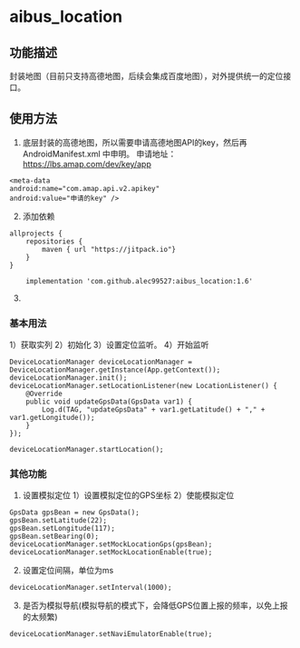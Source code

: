 # aibus_location
## 功能描述
封装地图（目前只支持高德地图，后续会集成百度地图），对外提供统一的定位接口。

## 使用方法
1. 底层封装的高德地图，所以需要申请高德地图API的key，然后再AndroidManifest.xml 中申明。
申请地址：https://lbs.amap.com/dev/key/app
```
<meta-data
android:name="com.amap.api.v2.apikey"
android:value="申请的key" />   
```         

2. 添加依赖
```
allprojects {
    repositories {
        maven { url "https://jitpack.io"}   
    }
}
```
```
    implementation 'com.github.alec99527:aibus_location:1.6'
```

3.
### 基本用法
1）获取实列
2）初始化
3）设置定位监听。
4）开始监听
```
DeviceLocationManager deviceLocationManager = DeviceLocationManager.getInstance(App.getContext());
deviceLocationManager.init();
deviceLocationManager.setLocationListener(new LocationListener() {
    @Override
    public void updateGpsData(GpsData var1) {
        Log.d(TAG, "updateGpsData" + var1.getLatitude() + "," + var1.getLongitude());
    }
});

deviceLocationManager.startLocation();
```

### 其他功能
1. 设置模拟定位
1）设置模拟定位的GPS坐标
2）使能模拟定位
```
GpsData gpsBean = new GpsData();
gpsBean.setLatitude(22);
gpsBean.setLongitude(117);
gpsBean.setBearing(0);
deviceLocationManager.setMockLocationGps(gpsBean);
deviceLocationManager.setMockLocationEnable(true);
```

2. 设置定位间隔，单位为ms
```
deviceLocationManager.setInterval(1000);
```

3. 是否为模拟导航(模拟导航的模式下，会降低GPS位置上报的频率，以免上报的太频繁)
```
deviceLocationManager.setNaviEmulatorEnable(true);
```
